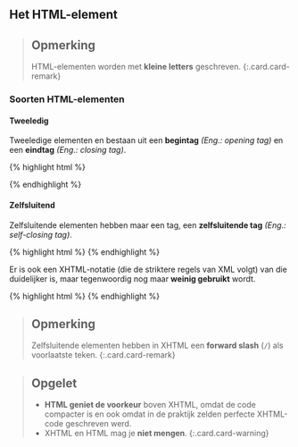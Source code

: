 Het HTML-element
----------------

> Opmerking
> ---
> HTML-elementen worden met **kleine letters** geschreven. 
{:.card.card-remark}

### Soorten HTML-elementen

#### Tweeledig

Tweeledige elementen en bestaan uit een **begintag** *(Eng.: opening tag)* en een **eindtag** *(Eng.: closing tag)*.

{% highlight html %}
<html> <!-- Begintag -->

</html> <!-- Eindtag -->
{% endhighlight %}

#### Zelfsluitend

Zelfsluitende elementen hebben maar een tag, een **zelfsluitende tag** *(Eng.: self-closing tag)*. 

{% highlight html %}
<meta> <!-- Zelfsluitend tag in HTML5 -->
{% endhighlight %}

Er is ook een XHTML-notatie (die de striktere regels van XML volgt) van die duidelijker is, maar tegenwoordig nog maar **weinig gebruikt** wordt.

{% highlight html %}
<meta /> <!--Zelfsluitend tag in XHTML5 -->
{% endhighlight %}

> Opmerking
> ---
> Zelfsluitende elementen hebben in XHTML een **forward slash** (`/`) als voorlaatste teken.
{:.card.card-remark}

> Opgelet
> ---
> - **HTML geniet de voorkeur** boven XHTML, omdat de code compacter is en ook omdat in de praktijk zelden perfecte XHTML-code geschreven werd.
> - XHTML en HTML mag je **niet mengen**.
{:.card.card-warning}
